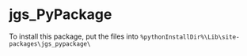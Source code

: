 # jgs_PyPackage

To install this package, put the files into `%pythonInstallDir%\Lib\site-packages\jgs_pypackage\`
